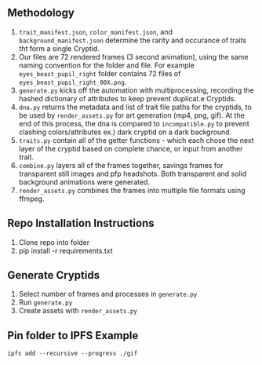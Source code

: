 ## Methodology
1. `trait_manifest.json`, `color_manifest.json`, and  `background_manifest.json` determine the rarity and occurance of traits tht form a single Cryptid.
2. Our files are 72 rendered frames (3 second animation), using the same naming convention for the folder and file. For example `eyes_beast_pupil_right` folder contains 72 files of `eyes_beast_pupil_right_00X.png`.
3. `generate.py` kicks off the automation with multiprocessing, recording the hashed dictionary of attributes to keep prevent duplicat.e Cryptids.
4. `dna.py` returns the metadata and list of trait file paths for the cryptids, to be used by `render_assets.py` for art generation (mp4, png, gif). At the end of this process, the dna is compared to `incompatible.py` to prevent clashing colors/attributes ex.) dark cryptid on a dark background.
5. `traits.py` contain all of the getter functions - which each chose the next layer of the cryptid based on complete chance, or input from another trait. 
6. `combine.py` layers all of the frames together, savings frames for transparent still images and pfp headshots. Both transparent and solid background animations were generated. 
7. `render_assets.py` combines the frames into multiple file formats using ffmpeg.


## Repo Installation Instructions
1. Clone repo into folder
2. pip install -r requirements.txt  

## Generate Cryptids 
1. Select number of frames and processes in `generate.py`
2. Run `generate.py`
3. Create assets with `render_assets.py`   


## Pin folder to IPFS Example  
```
ipfs add --recursive --progress ./gif  
```    